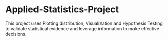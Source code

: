# Applied-Statistics-Project
This project uses Plotting distribution, Visualization and Hypothesis Testing to validate statistical evidence and leverage information to make effective decisions.
